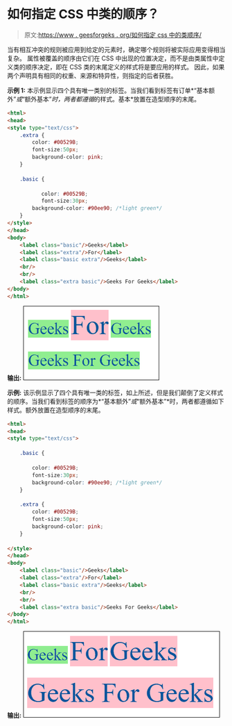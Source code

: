 # 如何指定 CSS 中类的顺序？

> 原文:[https://www . geesforgeks . org/如何指定 css 中的类顺序/](https://www.geeksforgeeks.org/how-to-specify-the-order-of-classes-in-css/)

当有相互冲突的规则被应用到给定的元素时，确定哪个规则将被实际应用变得相当复杂。
属性被覆盖的顺序由它们在 CSS 中出现的位置决定，而不是由类属性中定义类的顺序决定，即在 CSS 类的末尾定义的样式将是要应用的样式。
因此，如果两个声明具有相同的权重、来源和特异性，则指定的后者获胜。

**示例 1:** 本示例显示四个具有唯一类别的标签。当我们看到标签有订单*“基本额外”*或*“额外基本”*时，两者都遵循*的样式。基本*放置在造型顺序的末尾。

```html
<html>
<head>
<style type="text/css">
    .extra {
        color: #00529B;
        font-size:50px;        
        background-color: pink;
    }

    .basic {

           color: #00529B;
           font-size:30px;        
        background-color: #90ee90; /*light green*/
    }
</style>
</head>
<body>
    <label class="basic"/>Geeks</label>
    <label class="extra"/>For</label>
    <label class="basic extra"/>Geeks</label>
    <br/>
    <br/>
    <label class="extra basic"/>Geeks For Geeks</label>    
</body>
</html>
```

**输出:**
![](img/e80e259e2f13aba128f5ea704114c526.png)

**示例:**
该示例显示了四个具有唯一类的标签，如上所述，但是我们颠倒了定义样式的顺序。当我们看到标签的顺序为*“基本额外”*或*“额外基本”*时，两者都遵循如下样式。额外放置在造型顺序的末尾。

```html
<html>
<head>
<style type="text/css">

    .basic {

        color: #00529B;
        font-size:30px;     
        background-color: #90ee90; /*light green*/
    }

    .extra {
        color: #00529B;
        font-size:50px;     
        background-color: pink;
    }

</style>
</head>
<body>
    <label class="basic"/>Geeks</label>
    <label class="extra"/>For</label>
    <label class="basic extra"/>Geeks</label>
    <br/>
    <br/>
    <label class="extra basic"/>Geeks For Geeks</label> 
</body>
</html>
```

**输出:**
![](img/0dfe3ad7eb6aff1ebfe3096b73679baa.png)